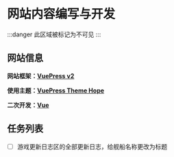 # 网站内容编写与开发

:::danger 此区域被标记为不可见
:::

<InfoCom title="提问的智慧" content="How To Ask Questions The Smart Way" button-text="访问" link="how-to-ask-questions-the-smart-way.html"/>

## 网站信息

**网站框架：[VuePress v2](https://vuepress.vuejs.org/zh/)**

**使用主题：[VuePress Theme Hope](https://theme-hope.vuejs.press/zh/)**

**二次开发：[Vue](https://cn.vuejs.org/)**

## 任务列表

- [ ] 游戏更新日志区的全部更新日志，给舰船名称更改为标题
